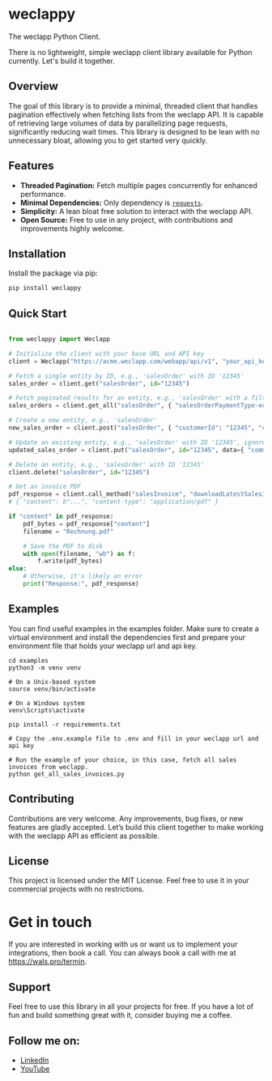 # weclappy

The weclapp Python Client.

There is no lightweight, simple weclapp client library available for Python currently. Let's build it together.

## Overview

The goal of this library is to provide a minimal, threaded client that handles pagination effectively when fetching lists from the weclapp API. It is capable of retrieving large volumes of data by parallelizing page requests, significantly reducing wait times. This library is designed to be lean with no unnecessary bloat, allowing you to get started very quickly.

## Features

- **Threaded Pagination:** Fetch multiple pages concurrently for enhanced performance.
- **Minimal Dependencies:** Only dependency is [`requests`](https://pypi.org/project/requests/).
- **Simplicity:** A lean bloat free solution to interact with the weclapp API.
- **Open Source:** Free to use in any project, with contributions and improvements highly welcome.

## Installation

Install the package via pip:

```bash
pip install weclappy
```

## Quick Start

```python

from weclappy import Weclapp

# Initialize the client with your base URL and API key
client = Weclapp("https://acme.weclapp.com/webapp/api/v1", "your_api_key")

# Fetch a single entity by ID, e.g., 'salesOrder' with ID '12345'
sales_order = client.get("salesOrder", id="12345")

# Fetch paginated results for an entity, e.g., 'salesOrder' with a filter
sales_orders = client.get_all("salesOrder", { "salesOrderPaymentType-eq": "ADVANCE_PAYMENT" }, threaded=True)

# Create a new entity, e.g., 'salesOrder'
new_sales_order = client.post("salesOrder", { "customerId": "12345", "commission": "Hello, world!" })

# Update an existing entity, e.g., 'salesOrder' with ID '12345', ignoreMissingProperties is True per default
updated_sales_order = client.put("salesOrder", id="12345", data={ "commission": "Hello, universe!" })

# Delete an entity, e.g., 'salesOrder' with ID '12345'
client.delete("salesOrder", id="12345")

# Get an invoice PDF
pdf_response = client.call_method("salesInvoice", "downloadLatestSalesInvoicePdf", sales_invoice["id"], method="GET")
# { "content": b"...", "content-type": "application/pdf" }

if "content" in pdf_response:
    pdf_bytes = pdf_response["content"]
    filename = "Rechnung.pdf"

    # Save the PDF to disk
    with open(filename, "wb") as f:
        f.write(pdf_bytes)
else:
    # Otherwise, it's likely an error
    print("Response:", pdf_response)
```

## Examples

You can find useful examples in the examples folder. Make sure to create a virtual environment and install the dependencies first and prepare your environment file that holds your weclapp url and api key.

```
cd examples
python3 -m venv venv

# On a Unix-based system
source venv/bin/activate

# On a Windows system
venv\Scripts\activate

pip install -r requirements.txt

# Copy the .env.example file to .env and fill in your weclapp url and api key

# Run the example of your choice, in this case, fetch all sales invoices from weclapp.
python get_all_sales_invoices.py
```

## Contributing

Contributions are very welcome. Any improvements, bug fixes, or new features are gladly accepted. Let’s build this client together to make working with the weclapp API as efficient as possible.


## License

This project is licensed under the MIT License. Feel free to use it in your commercial projects with no restrictions.

# Get in touch

If you are interested in working with us or want us to implement your integrations, then book a call. You can always book a call with me at 
https://wals.pro/termin.

## Support

Feel free to use this library in all your projects for free. If you have a lot of fun and build something great with it, consider buying me a coffee.

## Follow me on:
- [LinkedIn](https://www.linkedin.com/in/markuswals)
- [YouTube](https://www.youtube.com/@wals-pro)

